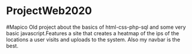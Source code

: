 # ProjectWeb2020
#Mapico
Old project about the basics of html-css-php-sql and some very basic javascript.Features a site that  creates a heatmap of the ips of the locations a user visits and uploads to the system.
Also my navbar is the best.
